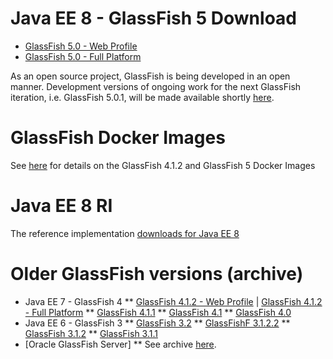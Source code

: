
# Java EE 8 - GlassFish 5 Download

* [GlassFish 5.0 - Web Profile](http://download.oracle.com/glassfish/5.0/release/glassfish-5.0-web.zip)
* [GlassFish 5.0 - Full Platform](http://download.oracle.com/glassfish/5.0/release/glassfish-5.0.zip)

As an open source project, GlassFish is being developed in an open manner. Development versions of ongoing work for the next GlassFish iteration, i.e. GlassFish 5.0.1, will be made available shortly [here](http://download.oracle.com/glassfish/5.0.1/nightly).

# GlassFish Docker Images

See [here](https://blogs.oracle.com/theaquarium/glassfish-docker-images-–-update) for details on the GlassFish 4.1.2 and GlassFish 5 Docker Images

# Java EE 8 RI #

The reference implementation [downloads for Java EE 8](downloads/ri/index.html)

# Older GlassFish versions (archive) #

* Java EE 7 - GlassFish 4
** [GlassFish 4.1.2 - Web Profile](http://download.java.net/glassfish/4.1.2/release/glassfish-4.1.2-web.zip) &#124; [GlassFish 4.1.2 - Full Platform](http://download.java.net/glassfish/4.1.2/release/glassfish-4.1.2.zip)
** [GlassFish 4.1.1](http://download.oracle.com/glassfish/4.1.1)
** [GlassFish 4.1](http://download.oracle.com/glassfish/4.1)
** [GlassFish 4.0](http://download.oracle.com/glassfish/4.0)
* Java EE 6 - GlassFish 3
** [GlassFish 3.2](http://download.oracle.com/glassfish/3.2)
** [GlassFishF 3.1.2.2](http://download.oracle.com/glassfish/3.1.2.2)
** [GlassFish 3.1.2](http://download.oracle.com/glassfish/3.1.2)
** [GlassFish 3.1.1](http://download.oracle.com/glassfish/3.1.1)
* [Oracle GlassFish Server]
** See archive [here](http://www.oracle.com/technetwork/java/javaee/downloads/java-archive-downloads-glassfish-419424.html).
